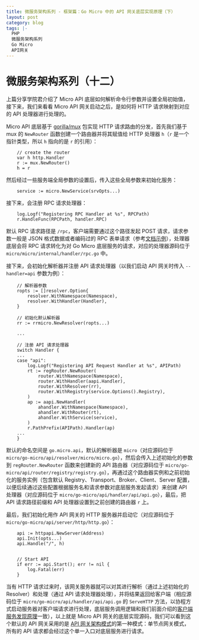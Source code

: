 ```yaml
---
title: 微服务架构系列 - 框架篇：Go Micro 中的 API 网关底层实现原理（下）
layout: post
category: blog
tags: |-
  PHP
  微服务架构系列
  Go Micro
  API网关
---
```




# 微服务架构系列（十二）



上篇分享学院君介绍了 Micro API 底层如何解析命令行参数并设置全局初始值，接下来，我们来看看 Micro API 网关启动之后，是如何将 HTTP 请求映射到对应的 API 处理器进行处理的。



Micro API 底层基于 [gorilla/mux](https://github.com/gorilla/mux) 包实现 HTTP 请求路由的分发，首先我们基于 mux 的 `NewRouter` 函数创建一个路由器并将其赋值给 HTTP 处理器 `h`（`r` 是一个指针类型，所以 `h` 指向的是 `r` 的引用）：



```
    // create the router
    var h http.Handler
    r := mux.NewRouter()
    h = r
```

  

然后经过一些服务端全局参数的设置后，传入这些全局参数来初始化服务：



```
    service := micro.NewService(srvOpts...)
```

  

接下来，会注册 RPC 请求处理器：



```
    log.Logf("Registering RPC Handler at %s", RPCPath)
    r.HandleFunc(RPCPath, handler.RPC)
```

  

默认 RPC 请求路径是 `/rpc`，客户端需要通过这个路径发起 POST 请求，请求参数一般是 JSON 格式数据或者编码过的 RPC 表单请求（参考[文档示例](https://micro.mu/docs/api.html#query)），处理器底层会将 RPC 请求转化为对 Go Micro 底层服务的请求，对应的处理器源码位于 `micro/micro/internal/handler/rpc.go` 中。



接下来，会初始化解析器并注册 API 请求处理器（以我们启动 API 网关时传入 `--handler=api` 参数为例）：

  

```
    // 解析器参数
    ropts := []resolver.Option{
        resolver.WithNamespace(Namespace),
        resolver.WithHandler(Handler),
    }

    // 初始化默认解析器
    rr := rrmicro.NewResolver(ropts...)

    ...

    // 注册 API 请求处理器
    switch Handler {
    ...
    case "api":
        log.Logf("Registering API Request Handler at %s", APIPath)
        rt := regRouter.NewRouter(
            router.WithNamespace(Namespace),
            router.WithHandler(aapi.Handler),
            router.WithResolver(rr),
            router.WithRegistry(service.Options().Registry),
        )
        ap := aapi.NewHandler(
            ahandler.WithNamespace(Namespace),
            ahandler.WithRouter(rt),
            ahandler.WithService(service),
        )
        r.PathPrefix(APIPath).Handler(ap)
    ...
    }
```



默认的命名空间是 `go.micro.api`，默认的解析器是 `micro`（对应源码位于 `micro/go-micro/api/resolver/micro/micro.go`），然后会传入上述初始化的参数到 `regRouter.NewRouter` 函数来创建新的 API 路由器（对应源码位于 `micro/go-micro/api/router/registry/registry.go`），再通过这个路由器实例和之前初始化的服务实例（包含默认 Registry、Transport、Broker、Client、Server 配置，以便后续通过这些配置根据服务名和请求参数对底层服务发起请求）来创建 API 处理器（对应源码位于 `micro/go-micro/api/handler/api/api.go`），最后，把 API 请求路径前缀和 API 处理器设置到之前创建的路由器 `r` 上。



最后，我们初始化用作 API 网关的 HTTP 服务器并启动它（对应源码位于 `micro/go-micro/api/server/http/http.go`）：



```
    api := httpapi.NewServer(Address)
    api.Init(opts...)
    api.Handle("/", h)


    // Start API
    if err := api.Start(); err != nil {
        log.Fatal(err)
    }
```



当有 HTTP 请求过来时，该网关服务器就可以对其进行解析（通过上述初始化的 Resolver）和处理（通过 API 请求处理器处理），并将结果返回给客户端（相应源码位于 `micro/go-micro/api/handler/api/api.go` 的 `ServeHTTP` 方法，以协程方式启动服务器对客户端请求进行处理，底层服务调用逻辑和我们前面介绍的[客户端服务发现原理](https://articles.zsxq.com/id_q03mr8l3jvpp.html)一致），以上就是 Micro API 网关的底层实现源码，我们可以看到这个默认的 API 网关采用的是 [API 网关架构模式](https://articles.zsxq.com/id_ljgtftbax4ne.html)的第一种模式：单节点网关模式，所有的 API 请求都会经过这个单一入口对底层服务进行请求。